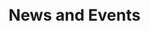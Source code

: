 ---
type: page
layout: news-and-events
url: /news-and-events
title: 'News and Events'
params:
page-status: 'inner-page'
page-class: 'container'
---